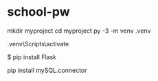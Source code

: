# school-pw

mkdir myproject
cd myproject
py -3 -m venv .venv

.venv\Scripts\activate

$ pip install Flask

pip install mySQL.connector     